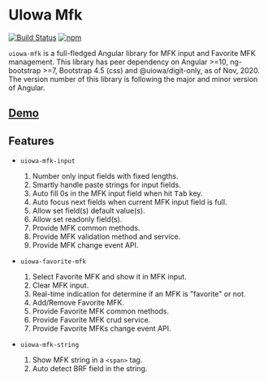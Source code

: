 # UIowa Mfk

[![Build Status](https://img.shields.io/travis/changhuixu/uiowa-mfk-project/master.svg?label=Travis%20CI&style=flat-square)](https://travis-ci.org/changhuixu/uiowa-mfk-project)
[![npm](https://img.shields.io/npm/v/@uiowa/uiowa-mfk.svg?style=flat-square)](https://www.npmjs.com/package/@uiowa/uiowa-mfk)

`uiowa-mfk` is a full-fledged Angular library for MFK input and Favorite MFK management. This library has peer dependency on Angular >=10, ng-bootstrap >=7, Bootstrap 4.5 (css) and @uiowa/digit-only, as of Nov, 2020. The version number of this library is following the major and minor version of Angular.

## [Demo](https://uiowa-mfk.firebaseapp.com)

## Features

- `uiowa-mfk-input`

  1. Number only input fields with fixed lengths.
  1. Smartly handle paste strings for input fields.
  1. Auto fill 0s in the MFK input field when hit <kbd>Tab</kbd> key.
  1. Auto focus next fields when current MFK input field is full.
  1. Allow set field(s) default value(s).
  1. Allow set readonly field(s).
  1. Provide MFK common methods.
  1. Provide MFK validation method and service.
  1. Provide MFK change event API.

- `uiowa-favorite-mfk`

  1. Select Favorite MFK and show it in MFK input.
  1. Clear MFK input.
  1. Real-time indication for determine if an MFK is "favorite" or not.
  1. Add/Remove Favorite MFK.
  1. Provide Favorite MFK common methods.
  1. Provide Favorite MFK crud service.
  1. Provide Favorite MFKs change event API.

- `uiowa-mfk-string`

  1. Show MFK string in a `<span>` tag.
  1. Auto detect BRF field in the string.
